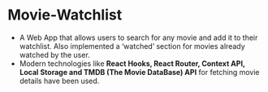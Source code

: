 # Movie-Watchlist

* A Web App that allows users to search for any movie and add it to their watchlist. Also implemented a ‘watched’ section for movies already watched by the user.
* Modern technologies like **React Hooks, React Router, Context API, Local Storage and TMDB (The Movie DataBase) API** for fetching movie details have been used. 
